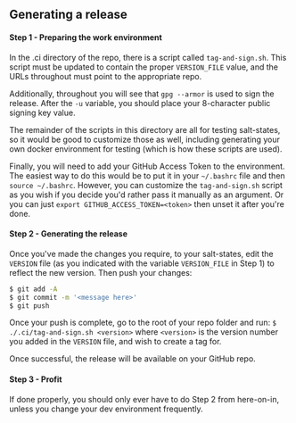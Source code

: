 ## Generating a release
#### Step 1 - Preparing the work environment
In the .ci directory of the repo, there is a script called `tag-and-sign.sh`. This script must be updated to contain the proper `VERSION_FILE` value, and the URLs throughout must point to the appropriate repo.

Additionally, throughout you will see that `gpg --armor` is used to sign the release. After the `-u` variable, you should place your 8-character public signing key value.

The remainder of the scripts in this directory are all for testing salt-states, so it would be good to customize those as well, including generating your own docker environment for testing (which is how these scripts are used).

Finally, you will need to add your GitHub Access Token to the environment. The easiest way to do this would be to put it in your `~/.bashrc` file and then `source ~/.bashrc`. However, you can customize the `tag-and-sign.sh` script as you wish if you decide you'd rather pass it manually as an argument.
Or you can just `export GITHUB_ACCESS_TOKEN=<token>` then unset it after you're done.

#### Step 2 - Generating the release
Once you've made the changes you require, to your salt-states, edit the `VERSION` file (as you indicated with the variable `VERSION_FILE` in Step 1) to reflect the new version.
Then push your changes:
```bash
$ git add -A
$ git commit -m '<message here>'
$ git push
```
Once your push is complete, go to the root of your repo folder and run:
`$ ./.ci/tag-and-sign.sh <version>` where `<version>` is the version number you added in the `VERSION` file, and wish to create a tag for.

Once successful, the release will be available on your GitHub repo.

#### Step 3 - Profit
If done properly, you should only ever have to do Step 2 from here-on-in, unless you change your dev environment frequently.
